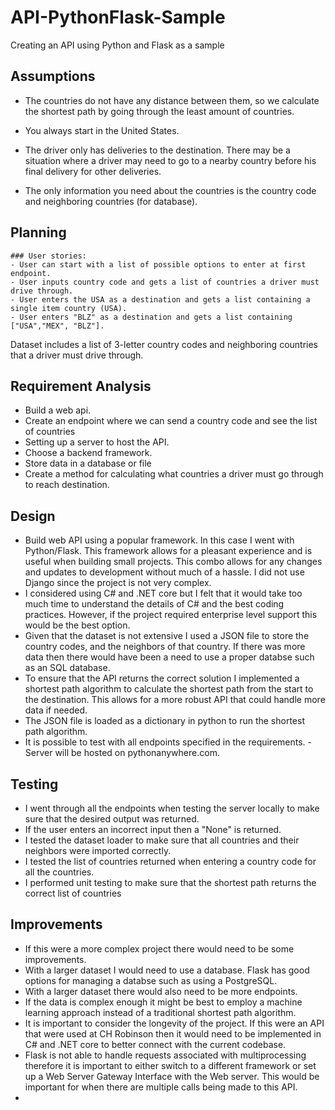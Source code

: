 # API-PythonFlask-Sample
Creating an API using Python and Flask as a sample

## Assumptions
- The countries do not have any distance between them, so we calculate the shortest path by going through the least amount of countries. 

- You always start in the United States.

- The driver only has deliveries to the destination. There may be a situation where a driver may need to go to a nearby country before his final delivery for other deliveries. 

- The only information you need about the countries is the country code and neighboring countries (for database).


## Planning
    ### User stories:
    - User can start with a list of possible options to enter at first endpoint.
    - User inputs country code and gets a list of countries a driver must drive through.
    - User enters the USA as a destination and gets a list containing a single item country (USA).
    - User enters "BLZ" as a destination and gets a list containing ["USA","MEX", "BLZ"].

Dataset includes a list of 3-letter country codes and neighboring countries that a driver must drive through.

## Requirement Analysis
- Build a web api.
- Create an endpoint where we can send a country code and see the list of countries
- Setting up a server to host the API.
- Choose a backend framework.
- Store data in a database or file
- Create a method for calculating what countries a driver must go through to reach destination.


## Design
- Build web API using a popular framework. In this case I went with Python/Flask. This framework allows for a pleasant experience and is useful when building small projects. This combo allows for any changes and updates to development without much of a hassle. I did not use Django since the project is not very complex. 
- I considered using C# and .NET core but I felt that it would take too much time to understand the details of C# and the best coding practices. However, if the project required enterprise level support this would be the best option.
- Given that the dataset is not extensive I used a JSON file to store the country codes, and the neighbors of that country. If there was more data then there would have been a need to use a proper databse such as an SQL database.
- To ensure that the API returns the correct solution I implemented a shortest path algorithm to calculate the shortest path from the start to the destination. This allows for a more robust API that could handle more data if needed.
- The JSON file is loaded as a dictionary in python to run the shortest path algorithm.
- It is possible to test with all endpoints specified in the requirements.
-Server will be hosted on pythonanywhere.com.

## Testing
- I went through all the endpoints when testing the server locally to make sure that the desired output was returned.
- If the user enters an incorrect input then a "None" is returned.
- I tested the dataset loader to make sure that all countries and their neighbors were imported correctly.
- I tested the list of countries returned when entering a country code for all the countries.
- I performed unit testing to make sure that the shortest path returns the correct list of countries

## Improvements
- If this were a more complex project there would need to be some improvements.
- With a larger dataset I would need to use a database. Flask has good options for managing a databse such as using a PostgreSQL.
- With a larger dataset there would also need to be more endpoints.
- If the data is complex enough it might be best to employ a machine learning approach instead of a traditional shortest path algorithm.
- It is important to consider the longevity of the project. If this were an API that were used at CH Robinson then it would need to be implemented in C# and .NET core to better connect with the current codebase.
- Flask is not able to handle requests associated with multiprocessing therefore it is important to either switch to a different framework or set up a Web Server Gateway Interface with the Web server. This would be important for when there are multiple calls being made to this API.
- 
 

